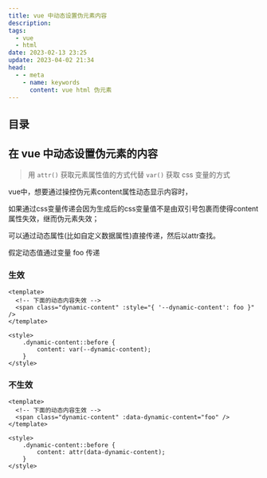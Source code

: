```yaml
---
title: vue 中动态设置伪元素内容
description: 
tags:
  - vue
  - html
date: 2023-02-13 23:25
update: 2023-04-02 21:34
head:
  - - meta
    - name: keywords
      content: vue html 伪元素
---
```


## 目录

## 在 vue 中动态设置伪元素的内容

> 用 `attr()` 获取元素属性值的方式代替 `var()` 获取 css 变量的方式  

vue中，想要通过操控伪元素content属性动态显示内容时，

如果通过css变量传递会因为生成后的css变量值不是由双引号包裹而使得content属性失效，继而伪元素失效；

可以通过动态属性(比如自定义数据属性)直接传递，然后以attr查找。



假定动态值通过变量 foo 传递

### 生效

```vue
<template>
  <!-- 下面的动态内容失效 -->
  <span class="dynamic-content" :style="{ '--dynamic-content': foo }" />
</template>

<style>
    .dynamic-content::before {
        content: var(--dynamic-content);
    }
</style>
```

### 不生效

```vue
<template>
  <!-- 下面的动态内容生效 -->
  <span class="dynamic-content" :data-dynamic-content="foo" />
</template>

<style>
    .dynamic-content::before {
        content: attr(data-dynamic-content);
    }
</style>
```

